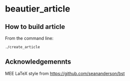 # beautier_article

## How to build article

From the command line:

```
./create_article
```

## Acknowledgemennts

MEE LaTeX style from https://github.com/seananderson/bst